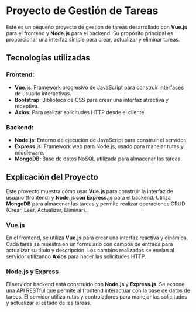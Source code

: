 # Proyecto de Gestión de Tareas

Este es un pequeño proyecto de gestión de tareas desarrollado con **Vue.js** para el frontend y **Node.js** para el backend. Su propósito principal es proporcionar una interfaz simple para crear, actualizar y eliminar tareas.

## Tecnologías utilizadas

### Frontend:
- **Vue.js**: Framework progresivo de JavaScript para construir interfaces de usuario interactivas.
- **Bootstrap**: Biblioteca de CSS para crear una interfaz atractiva y receptiva.
- **Axios**: Para realizar solicitudes HTTP desde el cliente.

### Backend:
- **Node.js**: Entorno de ejecución de JavaScript para construir el servidor.
- **Express.js**: Framework web para Node.js, usado para manejar rutas y middleware.
- **MongoDB**: Base de datos NoSQL utilizada para almacenar las tareas.


## Explicación del Proyecto

Este proyecto muestra cómo usar **Vue.js** para construir la interfaz de usuario (frontend) y **Node.js con Express.js** para el backend. Utiliza **MongoDB** para almacenar las tareas y permite realizar operaciones CRUD (Crear, Leer, Actualizar, Eliminar).

### Vue.js

En el frontend, se utiliza **Vue.js** para crear una interfaz reactiva y dinámica. Cada tarea se muestra en un formulario con campos de entrada para actualizar su título y descripción. Los cambios realizados se envían al servidor utilizando **Axios** para hacer las solicitudes HTTP.

### Node.js y Express

El servidor backend está construido con **Node.js** y **Express.js**. Se expone una API RESTful que permite al frontend interactuar con la base de datos de tareas. El servidor utiliza rutas y controladores para manejar las solicitudes y actualizar el estado de las tareas.




